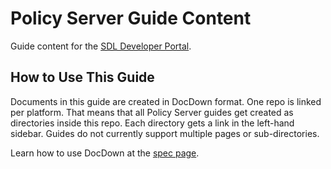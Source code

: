 # Policy Server Guide Content
Guide content for the [SDL Developer Portal](https://smartdevicelink.com/guides/sdl-server/getting-started/).

## How to Use This Guide

Documents in this guide are created in DocDown format. One repo is linked per platform. That means that all Policy Server guides get created as directories inside this repo. Each directory gets a link in the left-hand sidebar. Guides do not currently support multiple pages or sub-directories.

Learn how to use DocDown at the [spec page](https://github.com/smartdevicelink/sdl_markdown_spec).